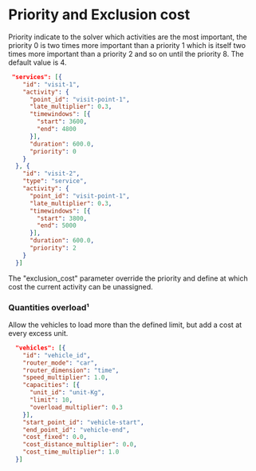 # Priority and Exclusion cost

Priority indicate to the solver which activities are the most important, the priority 0 is two times more important than a priority 1 which is itself two times more important than a priority 2 and so on until the priority 8. The default value is 4.

```json
 "services": [{
    "id": "visit-1",
    "activity": {
      "point_id": "visit-point-1",
      "late_multiplier": 0.3,
      "timewindows": [{
        "start": 3600,
        "end": 4800
      }],
      "duration": 600.0,
      "priority": 0
    }
  }, {
    "id": "visit-2",
    "type": "service",
    "activity": {
      "point_id": "visit-point-1",
      "late_multiplier": 0.3,
      "timewindows": [{
        "start": 3800,
        "end": 5000
      }],
      "duration": 600.0,
      "priority": 2
    }
  }]
```

The "exclusion_cost" parameter override the priority and define at which cost the current activity can be unassigned.

### <a name="quantities-overload"></a>Quantities overload¹

Allow the vehicles to load more than the defined limit, but add a cost at every excess unit.

```json
  "vehicles": [{
    "id": "vehicle_id",
    "router_mode": "car",
    "router_dimension": "time",
    "speed_multiplier": 1.0,
    "capacities": [{
      "unit_id": "unit-Kg",
      "limit": 10,
      "overload_multiplier": 0.3
    }],
    "start_point_id": "vehicle-start",
    "end_point_id": "vehicle-end",
    "cost_fixed": 0.0,
    "cost_distance_multiplier": 0.0,
    "cost_time_multiplier": 1.0
  }]
```
